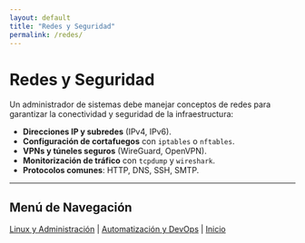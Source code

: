 ```yaml
---
layout: default
title: "Redes y Seguridad"
permalink: /redes/
---
```


# Redes y Seguridad

Un administrador de sistemas debe manejar conceptos de redes para garantizar la conectividad y seguridad de la infraestructura:

- **Direcciones IP y subredes** (IPv4, IPv6).  
- **Configuración de cortafuegos** con `iptables` o `nftables`.  
- **VPNs y túneles seguros** (WireGuard, OpenVPN).  
- **Monitorización de tráfico** con `tcpdump` y `wireshark`.  
- **Protocolos comunes**: HTTP, DNS, SSH, SMTP.  

---

## Menú de Navegación

[Linux y Administración](/linux/) | [Automatización y DevOps](/automatizacion/) | [Inicio](/index/)
